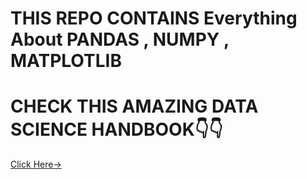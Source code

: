 # THIS REPO CONTAINS Everything About PANDAS , NUMPY , MATPLOTLIB

# CHECK THIS AMAZING DATA SCIENCE HANDBOOK👇👇
[Click Here→](https://jakevdp.github.io/PythonDataScienceHandbook/)


